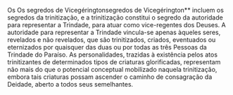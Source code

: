 ﻿Os Os segredos de Vicegéringtonsegredos de Vicegérington** incluem os segredos da trinitização, e a trinitização constitui o segredo da autoridade para representar a Trindade, para atuar como vice-regentes dos Deuses. A autoridade para representar a Trindade vincula-se apenas àqueles seres, revelados e não revelados, que são trinitizados, criados, eventuados ou eternizados por quaisquer das duas ou por todas as três Pessoas da Trindade do Paraíso. As personalidades, trazidas à existência pelos atos trinitizantes de determinados tipos de criaturas glorificadas, representam não mais do que o potencial conceptual mobilizado naquela trinitização, embora tais criaturas possam ascender o caminho de consagração da Deidade, aberto a todos seus semelhantes.